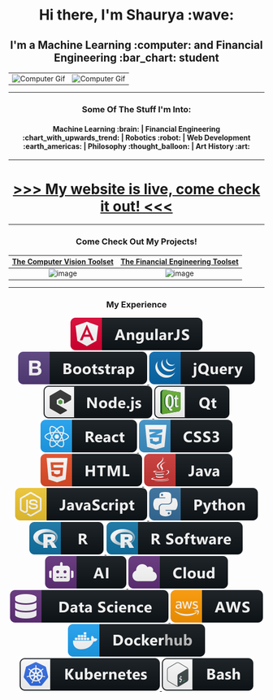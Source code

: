 <h1 align="center">Hi there, I'm Shaurya :wave:</h1>

<h2 align="center">I'm a Machine Learning :computer: and Financial Engineering :bar_chart: student</h2>
<table style="border: none">
  <tr>
    <td><img align="right" alt="Computer Gif" src="https://media.giphy.com/media/836HiJc7pgzy8iNXCn/giphy.gif"/></td>
    <td><img align="right" alt="Computer Gif" src="https://media.giphy.com/media/13HgwGsXF0aiGY/giphy.gif"/></td>
  </tr>
</table>

---
<h3 align="center">Some Of The Stuff I'm Into:</h3>
<h4 align="center">Machine Learning :brain: | Financial Engineering :chart_with_upwards_trend: | Robotics :robot: | Web Development :earth_americas: | Philosophy :thought_balloon: | Art History :art:</h4>

---

<h1 align="center"><a href="https://shaurya-chandhoke.github.io" target="_blank"> >>> My website is live, come check it out! <<<</a></h1>

---
<h3 align="center">Come Check Out My Projects!</h3>

<div align="center">
  
| [The Computer Vision Toolset](https://github.com/users/shaurya-chandhoke/projects/2) | [The Financial Engineering Toolset](https://github.com/users/shaurya-chandhoke/projects/1) |
|:--: |:--:|
|![image](https://user-images.githubusercontent.com/38062430/120955812-3b239280-c720-11eb-8769-e2ed227ca620.png)| ![image](https://user-images.githubusercontent.com/38062430/142704409-a7ac5fdb-f43f-41b7-a534-720ba72f51e3.png)

</div>  

---


<h3 align="center">My Experience</h3>

<div>
<p align="center">
   <a href="#">
    <img src="https://github.com/MikeCodesDotNET/ColoredBadges/blob/master/svg/dev/frameworks/angular.svg" alt="Angular" style="vertical-align:top margin:6px 4px">
  </a>
  <a href="#">
    <img src="https://github.com/MikeCodesDotNET/ColoredBadges/blob/master/svg/dev/frameworks/bootstrap.svg" alt="Bootstrap" style="vertical-align:top margin:6px 4px">
  </a>
    <a href="#">
    <img src="https://github.com/MikeCodesDotNET/ColoredBadges/blob/master/svg/dev/frameworks/jquery.svg" alt="jQuery" style="vertical-align:top margin:6px 4px">
  </a>  
    <a href="#">
    <img src="https://github.com/MikeCodesDotNET/ColoredBadges/blob/master/svg/dev/frameworks/nodejs_larger.svg" alt="NodeJS" style="vertical-align:top margin:6px 4px">
  </a>  
    <a href="#">
    <img src="https://github.com/MikeCodesDotNET/ColoredBadges/blob/master/svg/dev/frameworks/qt.svg" alt="Qt" style="vertical-align:top margin:6px 4px">
  </a>  
    <a href="#">
    <img src="https://github.com/MikeCodesDotNET/ColoredBadges/blob/master/svg/dev/frameworks/react.svg" alt="React" style="vertical-align:top margin:6px 4px">
  </a>  
    <a href="#">
    <img src="https://github.com/MikeCodesDotNET/ColoredBadges/blob/master/svg/dev/languages/css3.svg" alt="CSS" style="vertical-align:top margin:6px 4px">
  </a>  
    <a href="#">
    <img src="https://github.com/MikeCodesDotNET/ColoredBadges/blob/master/svg/dev/languages/html.svg" alt="HTML" style="vertical-align:top margin:6px 4px">
  </a>  
    <a href="#">
    <img src="https://github.com/MikeCodesDotNET/ColoredBadges/blob/master/svg/dev/languages/java.svg" alt="Java" style="vertical-align:top margin:6px 4px">
  </a>  
    <a href="#">
    <img src="https://github.com/MikeCodesDotNET/ColoredBadges/blob/master/svg/dev/languages/js.svg" alt="JavaScript" style="vertical-align:top margin:6px 4px">
  </a>  
    <a href="#">
    <img src="https://github.com/MikeCodesDotNET/ColoredBadges/blob/master/svg/dev/languages/python.svg" alt="Python" style="vertical-align:top margin:6px 4px">
  </a>  
    <a href="#">
    <img src="https://github.com/MikeCodesDotNET/ColoredBadges/blob/master/svg/dev/languages/r.svg" alt="R" style="vertical-align:top margin:6px 4px">
  </a>  
    <a href="#">
    <img src="https://github.com/MikeCodesDotNET/ColoredBadges/blob/master/svg/dev/languages/rsoftware.svg" alt="RSoft" style="vertical-align:top margin:6px 4px">
  </a>  
    <a href="#">
    <img src="https://github.com/MikeCodesDotNET/ColoredBadges/blob/master/svg/dev/misc/ai.svg" alt="AI" style="vertical-align:top margin:6px 4px">
  </a>  
    <a href="#">
    <img src="https://github.com/MikeCodesDotNET/ColoredBadges/blob/master/svg/dev/misc/cloud.svg" alt="Cloud" style="vertical-align:top margin:6px 4px">
  </a>  
    <a href="#">
    <img src="https://github.com/MikeCodesDotNET/ColoredBadges/blob/master/svg/dev/misc/datascience.svg" alt="DS" style="vertical-align:top margin:6px 4px">
  </a>  
    <a href="#">
    <img src="https://github.com/MikeCodesDotNET/ColoredBadges/blob/master/svg/dev/services/aws.svg" alt="AWS" style="vertical-align:top margin:6px 4px">
  </a>  
    <a href="#">
    <img src="https://github.com/MikeCodesDotNET/ColoredBadges/blob/master/svg/dev/services/dockerhub.svg" alt="Docker" style="vertical-align:top margin:6px 4px">
  </a>  
    <a href="#">
    <img src="https://github.com/MikeCodesDotNET/ColoredBadges/blob/master/svg/dev/services/kubernetes.svg" alt="Kubernetes" style="vertical-align:top margin:6px 4px">
  </a>  
  <a href="#">
    <img src="https://github.com/MikeCodesDotNET/ColoredBadges/blob/master/svg/dev/tools/bash.svg" alt="Bash" style="vertical-align:top margin:6px 4px">
  </a>   
</p>
</div>
